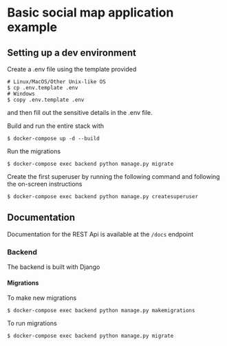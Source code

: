 # Basic social map application example

## Setting up a dev environment

Create a .env file using the template provided
```
# Linux/MacOS/Other Unix-like OS
$ cp .env.template .env
# Windows
$ copy .env.template .env
```
and then fill out the sensitive details in the .env file.

Build and run the entire stack with
```
$ docker-compose up -d --build
```

Run the migrations
```
$ docker-compose exec backend python manage.py migrate
```

Create the first superuser by running the following command and following the on-screen instructions
```
$ docker-compose exec backend python manage.py createsuperuser
```

## Documentation
Documentation for the REST Api is available at the `/docs` endpoint

### Backend 
The backend is built with Django 

#### Migrations
To make new migrations
```
$ docker-compose exec backend python manage.py makemigrations
```

To run migrations
```
$ docker-compose exec backend python manage.py migrate
```
